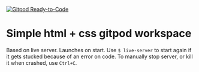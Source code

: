 [![Gitpod Ready-to-Code](https://img.shields.io/badge/Gitpod-Ready--to--Code-blue?logo=gitpod)](https://gitpod.io/#https://github.com/ernestomedinam/test-live-server) 

# Simple html + css gitpod workspace
Based on live server. Launches on start. Use `$ live-server` to start again if it gets stucked because of an error on code. To manually stop server, or kill it when crashed, use `Ctrl+C`.
